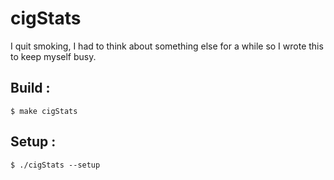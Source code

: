 # cigStats

I quit smoking, I had to think about something else for a while so I wrote this to keep myself busy.

## Build : 
	$ make cigStats
	
	
## Setup :
	$ ./cigStats --setup
	
	
